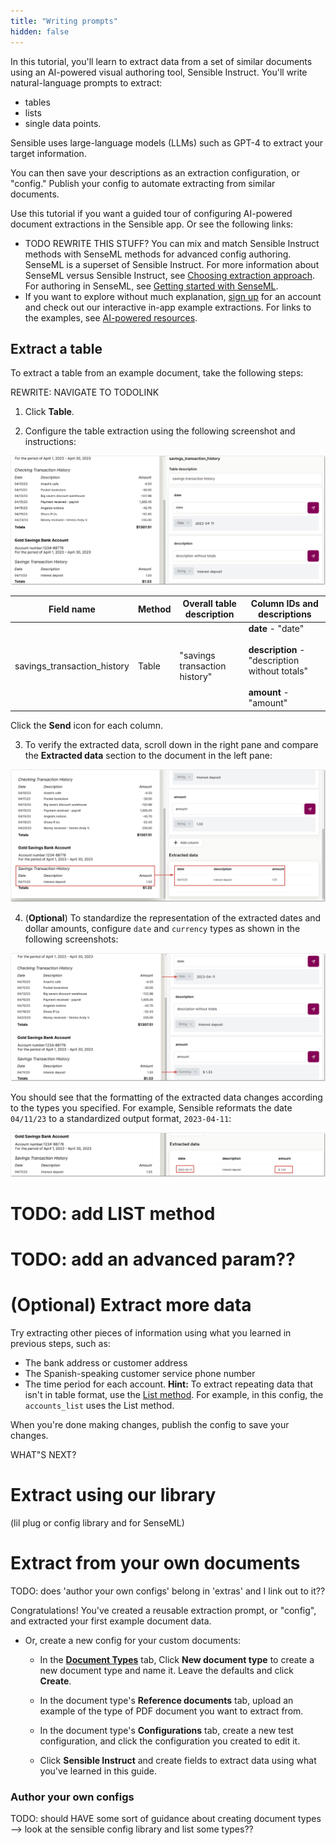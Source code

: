 ```yaml
---
title: "Writing prompts"
hidden: false
---
```


In this tutorial, you'll learn to extract data from a set of similar documents using an AI-powered visual authoring tool, Sensible Instruct. You'll write natural-language prompts to extract:

- tables
- lists
- single data points.

Sensible uses large-language models (LLMs) such as GPT-4 to extract your target information.

You can then save your descriptions as an extraction configuration, or "config." Publish your config to automate extracting from similar documents.  

Use this tutorial if you want a guided tour of configuring AI-powered document extractions in the Sensible app. Or see the following links:

- TODO REWRITE THIS STUFF? You can mix and match Sensible Instruct methods with SenseML methods for advanced config authoring. SenseML is a superset of Sensible Instruct. For more information about SenseML versus Sensible Instruct, see [Choosing extraction approach](doc:author). For authoring in SenseML, see [Getting started with SenseML](doc:getting-started).
- If you want to explore without much explanation, [sign up](https://app.sensible.so/register) for an account and check out our interactive in-app example extractions. For links to the examples, see [AI-powered resources](doc:no-code).

## Extract a table

To extract a table from an example document, take the following steps:

REWRITE: NAVIGATE TO TODOLINK

1. Click  **Table**.

2. Configure the table extraction using the following screenshot and instructions:

![Click to enlarge](https://raw.githubusercontent.com/sensible-hq/sensible-docs/main/readme-sync/assets/v0/images/final/quickstart_instruct_4.png)

| Field name                  | Method | Overall table description     | Column IDs and descriptions                                                                              |
| --------------------------- | ------ | ----------------------------- | -------------------------------------------------------------------------------------------------------- |
| savings_transaction_history | Table  | "savings transaction history" | **date** - "date"<br/><br/>**description** - "description without totals"<br/><br/>**amount** - "amount" |

Click the **Send** icon for each column.

3. To verify the extracted data, scroll down in the right pane and compare the **Extracted data** section to the document in the left pane:

![Click to enlarge](https://raw.githubusercontent.com/sensible-hq/sensible-docs/main/readme-sync/assets/v0/images/final/quickstart_instruct_5.png)

4. (**Optional**) To standardize the representation of the extracted dates and dollar amounts, configure `date` and `currency` types as shown in the following screenshots:

![Click to enlarge](https://raw.githubusercontent.com/sensible-hq/sensible-docs/main/readme-sync/assets/v0/images/final/quickstart_instruct_6.png)

   You should see that the formatting of the extracted data changes according to the types you specified. For example, Sensible reformats the date `04/11/23` to a standardized output format, `2023-04-11`:

![Click to enlarge](https://raw.githubusercontent.com/sensible-hq/sensible-docs/main/readme-sync/assets/v0/images/final/quickstart_instruct_7.png)

# TODO: add LIST method

# TODO: add an advanced param??

# (Optional) Extract more data

Try extracting other pieces of information using what you learned in previous steps, such as:

- The bank address or customer address
- The Spanish-speaking customer service phone number
- The time period for each account. **Hint:** To extract repeating data that isn't in table format, use the [List method](doc:list). For example, in this config, the `accounts_list` uses the List method.

When you're done making changes, publish the config to save your changes.

WHAT"S NEXT?

# Extract using our library

(lil plug or config library and for SenseML)

# Extract from your own documents

TODO: does 'author your own configs' belong in 'extras' and I link out to it??

Congratulations! You've created a reusable extraction prompt, or "config", and extracted your first example document data. 

- Or, create a new config for your custom documents:

  - In the [**Document Types**](https://app.sensible.so/document-types/) tab, Click **New document type**  to create a new document type and name  it. Leave the defaults and click **Create**.

  - In the document type's **Reference documents** tab, upload an example of the type of PDF document you want to extract from.

  - In the document type's **Configurations** tab, create a new test configuration, and click the configuration you created to edit it.

  - Click **Sensible Instruct** and create fields to extract data using what you've learned in this guide.

### Author your own configs

TODO: should HAVE some sort of guidance about creating document types --> look at the sensible config library and list some types??